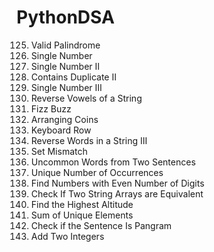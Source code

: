 # PythonDSA
125. Valid Palindrome
136. Single Number
137. Single Number II
219. Contains Duplicate II
260. Single Number III
345. Reverse Vowels of a String
412. Fizz Buzz
441. Arranging Coins
500. Keyboard Row
557. Reverse Words in a String III
645. Set Mismatch
884. Uncommon Words from Two Sentences
1207. Unique Number of Occurrences
1295. Find Numbers with Even Number of Digits
1662. Check If Two String Arrays are Equivalent
1732. Find the Highest Altitude
1748. Sum of Unique Elements
1832. Check if the Sentence Is Pangram
2235. Add Two Integers
